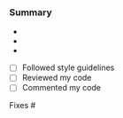 ### Summary
- 
- 
- 

- [ ] Followed style guidelines
- [ ] Reviewed my code
- [ ] Commented my code

Fixes #